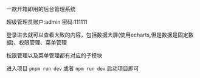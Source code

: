 一款开箱即用的后台管理系统

超级管理员账户:admin 密码:111111

登录进去就可以查看大致的内容，包括数据大屏(使用echarts,但是数据是固定数据)、权限管理、菜单管理

权限管理以及菜单管理都有对应的子模块

进入项目 `pnpm run dev` 或者 `npm run dev` 启动项目即可
